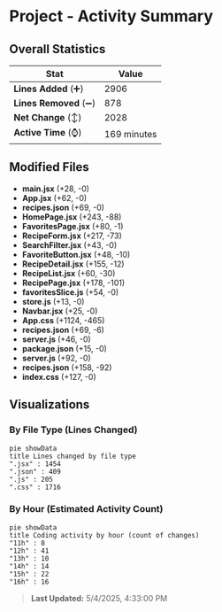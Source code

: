 # Project - Activity Summary 

## Overall Statistics

| Stat                   | Value                                                             |
| ---------------------- | ----------------------------------------------------------------- |
| **Lines Added** (➕)   | 2906                                          |
| **Lines Removed** (➖) | 878                                        |
| **Net Change** (↕)    | 2028                |
| **Active Time** (⌚)   | 169 minutes |


## Modified Files
- **main.jsx** (+28, -0)
- **App.jsx** (+62, -0)
- **recipes.json** (+69, -0)
- **HomePage.jsx** (+243, -88)
- **FavoritesPage.jsx** (+80, -1)
- **RecipeForm.jsx** (+217, -73)
- **SearchFilter.jsx** (+43, -0)
- **FavoriteButton.jsx** (+48, -10)
- **RecipeDetail.jsx** (+155, -12)
- **RecipeList.jsx** (+60, -30)
- **RecipePage.jsx** (+178, -101)
- **favoritesSlice.js** (+54, -0)
- **store.js** (+13, -0)
- **Navbar.jsx** (+25, -0)
- **App.css** (+1124, -465)
- **recipes.json** (+69, -6)
- **server.js** (+46, -0)
- **package.json** (+15, -0)
- **server.js** (+92, -0)
- **recipes.json** (+158, -92)
- **index.css** (+127, -0)

## Visualizations

### By File Type (Lines Changed)

```mermaid
pie showData
title Lines changed by file type
".jsx" : 1454
".json" : 409
".js" : 205
".css" : 1716
```

### By Hour (Estimated Activity Count)

```mermaid
pie showData
title Coding activity by hour (count of changes)
"11h" : 8
"12h" : 41
"13h" : 10
"14h" : 14
"15h" : 22
"16h" : 16
```


> **Last Updated:** 5/4/2025, 4:33:00 PM